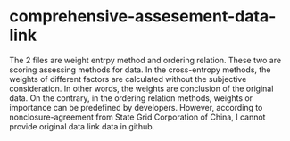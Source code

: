 # comprehensive-assesement-data-link
The 2 files are weight entrpy method and ordering relation. These two are scoring assessing methods for data. 
In the cross-entropy methods, the weights of different factors are calculated without the subjective consideration. In other words, the weights are conclusion of the original data.
On the contrary, in the ordering relation methods, weights or importance can be predefined by developers.
However, according to nonclosure-agreement from State Grid Corporation of China, I cannot provide original data link data in github.
